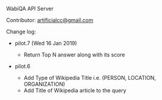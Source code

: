 WabiQA API Server

Contributor: artificialcc@gmail.com



Change log:

- pilot.7 (Wed 16 Jan 2019)
    - Return Top N answer along with its score

- pilot.6 
    - Add Type of Wikipedia Title i.e. (PERSON, LOCATION, ORGANIZATION)
    - Add Title of Wikipedia article to the query